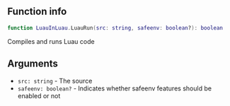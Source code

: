 ## Function info
```lua
function LuauInLuau.LuauRun(src: string, safeenv: boolean?): boolean
```

Compiles and runs Luau code

## Arguments
- ``src: string`` - The source
- ``safeenv: boolean?`` - Indicates whether safeenv features should be enabled or not